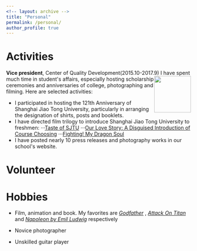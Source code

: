 ```yaml
---
<!-- layout: archive -->
title: "Personal"
permalink: /personal/
author_profile: true
---
```


# Activities

**Vice president**, Center of Quality Development(2015.10-2017.9) <img src="https://zhuangdingyi.github.io/files/coqd.png.jpg" style="width: 100px;float: right;"/> 
I have spent much time in student's affairs, especially hosting scholarship ceremonies and anniversaries of college, photographing and filming. Here are selected activities:

* I participated in hosting the 121th Anniversary of Shanghai Jiao Tong University, particularly in arranging the designation of shirts, posts and booklets.
* I have directed film trilogy to introduce Shanghai Jiao Tong University to freshmen: 
···[Taste of SJTU](https://www.bilibili.com/video/av5993077/)
···[Our Love Story: A Disguised Introduction of Course Choosing](https://www.bilibili.com/video/av5993224/)
···[Fighting! My Dragon Soul](https://www.bilibili.com/video/av5993587/) 
* I have posted nearly 10 press releases and photography works in our school's website.

# Volunteer

# Hobbies

* Film, animation and book. My favorites are [*Godfather*](https://www.imdb.com/title/tt0068646/) , [*Attack On Titan*](https://www.imdb.com/title/tt2560140/) and [*Napoleon by Emil Ludwig*](https://www.goodreads.com/book/show/129399.Napoleon) respectively

* Novice photographer

* Unskilled guitar player